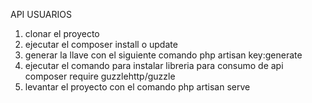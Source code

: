API USUARIOS

1. clonar el proyecto
2. ejecutar el composer install o update
3. generar la llave con el siguiente comando php artisan key:generate
4. ejecutar el comando para instalar libreria para consumo de api composer require guzzlehttp/guzzle
5. levantar el proyecto con el comando php artisan serve